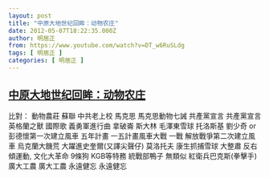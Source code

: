 ```yaml
---
layout: post
title: "中原大地世纪回眸：动物农庄"
date: 2012-05-07T18:22:35.000Z
author: 明居正
from: https://www.youtube.com/watch?v=DT_w6RuSLdg
tags: [ 明居正 ]
categories: [ 明居正 ]
---
```

<!--1336414955000-->
[中原大地世纪回眸：动物农庄](https://www.youtube.com/watch?v=DT_w6RuSLdg)
------

<div>
比對： 動物農莊                              蘇聯                    中共老上校                                  馬克思                 馬克思動物七誡                            共產黨宣言           共產黨宣言英格蘭之獸                          國際歌                  義勇軍進行曲 拿破崙                                  斯大林                  毛澤東雪球                                     托洛斯基             劉少奇 or 彭德懷第一次建立風車                 五年計畫             一五計畫風車大戰                            一戰                      解放戰爭第二次建立風車                 烏克蘭大饑荒      大躍進史奎爾(又譯尖聲仔)          莫洛托夫               康生抓捕雪球                            大整肅                    反右傾運動, 文化大革命 9條狗                                   KGB等特務            統戰部鴨子                                     無類似                    紅衛兵巴克斯(拳擊手)                  廣大工農              廣大工農                                            永遠健忘              永遠健忘
</div>
